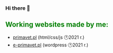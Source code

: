 ### Hi there 👋

<h2 style="color:green"> Working websites made by me: </h2>
<ul>
  <li> <a href="http://primavet.pl">primavet.pl</a> <span>  (html/css/js 🕐2021 r.)</span></li>
  <li> <a href="http://eprimavet.pl">e-primavet.pl</a> <span> (wordpress 🕐2021 r.)<span> </li>
</ul>
<!-- <h2> My courses: </h2>
<ul>
</ul> -->
 
